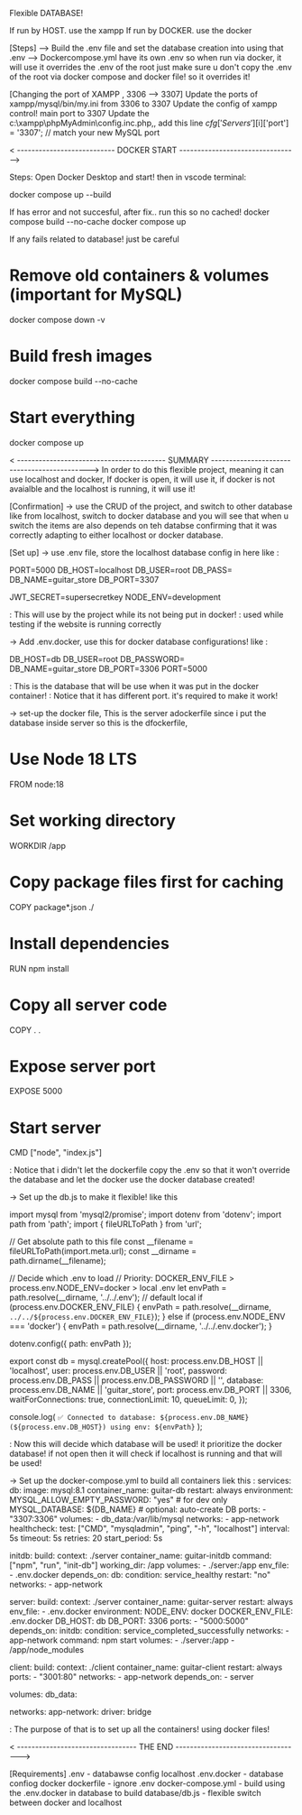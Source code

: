 Flexible DATABASE!

If run by HOST. use the xampp
If run by DOCKER. use the docker

[Steps]
--> Build the .env file and set the database creation into using that .env
--> Dockercompose.yml have its own .env so when run via docker, it will use it overrides the .env of the root
just make sure u don't copy the .env of the root via docker compose and docker file! so it overrides it!

[Changing the port of XAMPP , 3306 --> 3307]
Update the ports of xampp/mysql/bin/my.ini from 3306 to 3307
Update the config of xampp control! main port to 3307
Update the c:\xampp\phpMyAdmin\config.inc.php,, add this line $cfg['Servers'][$i]['port'] = '3307'; // match your new MySQL port

< --------------------------- DOCKER START --------------------------------->

Steps:
Open Docker Desktop and start!
then in vscode terminal:

docker compose up --build

If has error and not succesful, after fix.. run this so no cached!
docker compose build --no-cache
docker compose up

If any fails related to database! just be careful
# Remove old containers & volumes (important for MySQL)
docker compose down -v

# Build fresh images
docker compose build --no-cache

# Start everything
docker compose up



< ----------------------------------------- SUMMARY -------------------------------------------->
In order to do this flexible project, meaning it can use localhost and docker,
If docker is open, it will use it, if docker is not avaialble and the localhost is running, it will use it!

[Confirmation]
-> use the CRUD of the project, and switch to other database like from localhost, switch to docker database 
and you will see that when u switch the items are also depends on teh databse confirming that it was correctly adapting
to either localhost or docker database.

[Set up]
-> use .env file, store the localhost database config in here like :

PORT=5000
DB_HOST=localhost
DB_USER=root
DB_PASS=
DB_NAME=guitar_store
DB_PORT=3307

JWT_SECRET=supersecretkey
NODE_ENV=development

: This will use by the project while its not being put in docker!
: used while testing if the website is running correctly

-> Add .env.docker, use this for docker database configurations! like :

DB_HOST=db
DB_USER=root
DB_PASSWORD=      
DB_NAME=guitar_store
DB_PORT=3306
PORT=5000

: This is the database that will be use when it was put in the docker container!
: Notice that it has different port. it's required to make it work!

-> set-up the docker file, This is the server adockerfile since i put the database inside server so this is the dfockerfile,

# Use Node 18 LTS
FROM node:18

# Set working directory
WORKDIR /app

# Copy package files first for caching
COPY package*.json ./

# Install dependencies
RUN npm install

# Copy all server code
COPY . .

# Expose server port
EXPOSE 5000

# Start server
CMD ["node", "index.js"]

: Notice that i didn't let the dockerfile copy the .env so that it won't override the database and let
the docker use the docker database created! 

-> Set up the db.js to make it flexible! like this 

import mysql from 'mysql2/promise';
import dotenv from 'dotenv';
import path from 'path';
import { fileURLToPath } from 'url';

// Get absolute path to this file
const __filename = fileURLToPath(import.meta.url);
const __dirname = path.dirname(__filename);

// Decide which .env to load
// Priority: DOCKER_ENV_FILE > process.env.NODE_ENV=docker > local .env
let envPath = path.resolve(__dirname, '../../.env'); // default local
if (process.env.DOCKER_ENV_FILE) {
  envPath = path.resolve(__dirname, `../../${process.env.DOCKER_ENV_FILE}`);
} else if (process.env.NODE_ENV === 'docker') {
  envPath = path.resolve(__dirname, '../../.env.docker');
}

dotenv.config({ path: envPath });

export const db = mysql.createPool({
  host: process.env.DB_HOST || 'localhost',
  user: process.env.DB_USER || 'root',
  password: process.env.DB_PASS || process.env.DB_PASSWORD || '',
  database: process.env.DB_NAME || 'guitar_store',
  port: process.env.DB_PORT || 3306,
  waitForConnections: true,
  connectionLimit: 10,
  queueLimit: 0,
});

console.log(
  `✅ Connected to database: ${process.env.DB_NAME} (${process.env.DB_HOST}) using env: ${envPath}`
);

: Now this will decide which database will be used! it prioritize the docker database! if not open then it will 
check if localhost is running and that will be used! 

-> Set up the docker-compose.yml to build all containers liek this :
services:
  db:
    image: mysql:8.1
    container_name: guitar-db
    restart: always
    environment:
      MYSQL_ALLOW_EMPTY_PASSWORD: "yes"  # for dev only
      MYSQL_DATABASE: ${DB_NAME}         # optional: auto-create DB
    ports:
      - "3307:3306"
    volumes:
      - db_data:/var/lib/mysql
    networks:
      - app-network
    healthcheck:
      test: ["CMD", "mysqladmin", "ping", "-h", "localhost"]
      interval: 5s
      timeout: 5s
      retries: 20
      start_period: 5s

  initdb:
    build:
      context: ./server
    container_name: guitar-initdb
    command: ["npm", "run", "init-db"]
    working_dir: /app
    volumes:
      - ./server:/app
    env_file:
      - .env.docker
    depends_on:
      db:
        condition: service_healthy
    restart: "no"
    networks:
      - app-network

  server:
    build:
      context: ./server
    container_name: guitar-server
    restart: always
    env_file:
      - .env.docker
    environment:
      NODE_ENV: docker
      DOCKER_ENV_FILE: .env.docker
      DB_HOST: db
      DB_PORT: 3306
    ports:
      - "5000:5000"
    depends_on:
      initdb:
        condition: service_completed_successfully
    networks:
      - app-network
    command: npm start
    volumes:
      - ./server:/app
      - /app/node_modules

  client:
    build:
      context: ./client
    container_name: guitar-client
    restart: always
    ports:
      - "3001:80"
    networks:
      - app-network
    depends_on:
      - server

volumes:
  db_data:

networks:
  app-network:
    driver: bridge

: The purpose of that is to set up all the containers! using docker files! 

< --------------------------------- THE END ----------------------------------->

[Requirements]
.env        - databawse config localhost
.env.docker - database confiog docker 
dockerfile  - ignore .env 
docker-compose.yml  - build using the .env.docker in database to build
database/db.js  - flexible switch between docker and localhost







